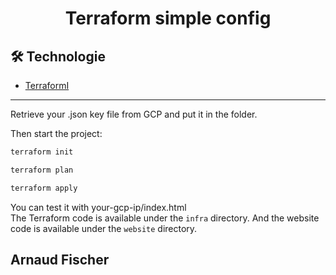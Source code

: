 # <p align="center">Terraform simple config</p>
  ## 🛠️ Technologie
- [TerraformI](https://www.terraform.io/)
<hr>

Retrieve your .json key file from GCP and put it in the folder.<br>

Then start the project:
```bash
terraform init
```
```bash
terraform plan
```
```bash
terraform apply
```
You can test it with your-gcp-ip/index.html<br>
The Terraform code is available under the ```infra``` directory. And the website code is available under the ```website``` directory.
 <br>

## Arnaud Fischer
